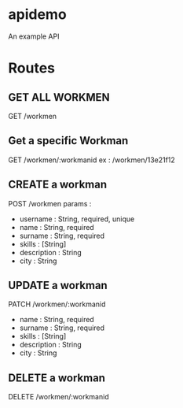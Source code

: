 # apidemo
An example API

# Routes

## GET ALL WORKMEN
GET /workmen

## Get a specific Workman
GET /workmen/:workmanid
ex : /workmen/13e21f12

## CREATE a workman
POST /workmen
params : 
- username : String, required, unique
- name : String, required
- surname : String, required
- skills : [String]
- description : String
- city : String

## UPDATE a workman
PATCH /workmen/:workmanid
- name : String, required
- surname : String, required
- skills : [String]
- description : String
- city : String

## DELETE a workman
DELETE /workmen/:workmanid